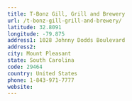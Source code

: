 ```yaml
---
title: T-Bonz Gill, Grill and Brewery
url: /t-bonz-gill-grill-and-brewery/
latitude: 32.8091
longitude: -79.875
address1: 1028 Johnny Dodds Boulevard
address2: 
city: Mount Pleasant
state: South Carolina
code: 29464
country: United States
phone: 1-843-971-7777
website: 
---
```


